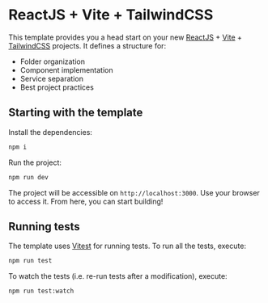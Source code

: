 # ReactJS + Vite + TailwindCSS

This template provides you a head start on your new [ReactJS](https://react.dev/learn) +
[Vite](https://vite.dev/guide/) + [TailwindCSS](https://tailwindcss.com/docs/utility-first) projects. It defines a
structure for:

- Folder organization
- Component implementation
- Service separation
- Best project practices

## Starting with the template

Install the dependencies:

```bash
npm i
```

Run the project:

```bash
npm run dev
```

The project will be accessible on `http://localhost:3000`. Use your browser to access it.
From here, you can start building!

## Running tests

The template uses [Vitest](https://vitest.dev/guide/) for running tests. To run all the tests, execute:

```bash
npm run test
```

To watch the tests (i.e. re-run tests after a modification), execute:

```bash
npm run test:watch
```
